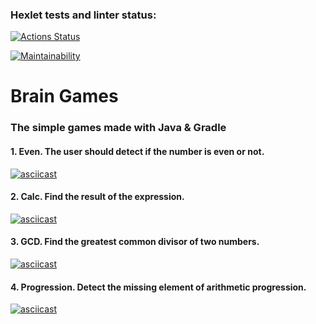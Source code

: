 ### Hexlet tests and linter status:
[![Actions Status](https://github.com/eugenenazirov/java-project-61/workflows/hexlet-check/badge.svg)](https://github.com/eugenenazirov/java-project-61/actions)

[![Maintainability](https://api.codeclimate.com/v1/badges/f80b1fb24ec3acbb7263/maintainability)](https://codeclimate.com/github/eugenenazirov/java-project-61/maintainability)

# Brain Games
### The simple games made with Java & Gradle

#### 1. Even. The user should detect if the number is even or not.
[![asciicast](https://asciinema.org/a/oHmnGrOjEto7lALBm4hCUgLE5.svg)](https://asciinema.org/a/oHmnGrOjEto7lALBm4hCUgLE5)
<br>
#### 2. Calc. Find the result of the expression.
[![asciicast](https://asciinema.org/a/AcVeDcT2JzjYfew2Xgm3bO5yL.svg)](https://asciinema.org/a/AcVeDcT2JzjYfew2Xgm3bO5yL)
<br>
#### 3. GCD. Find the greatest common divisor of two numbers.
[![asciicast](https://asciinema.org/a/bL1QJ82vJSuEJaGViXthyzUNl.svg)](https://asciinema.org/a/bL1QJ82vJSuEJaGViXthyzUNl)
<br>
#### 4. Progression. Detect the missing element of arithmetic progression.
[![asciicast](https://asciinema.org/a/FHpZ2xw5DK8CY8JxQVhKIYqJa.svg)](https://asciinema.org/a/FHpZ2xw5DK8CY8JxQVhKIYqJa)

